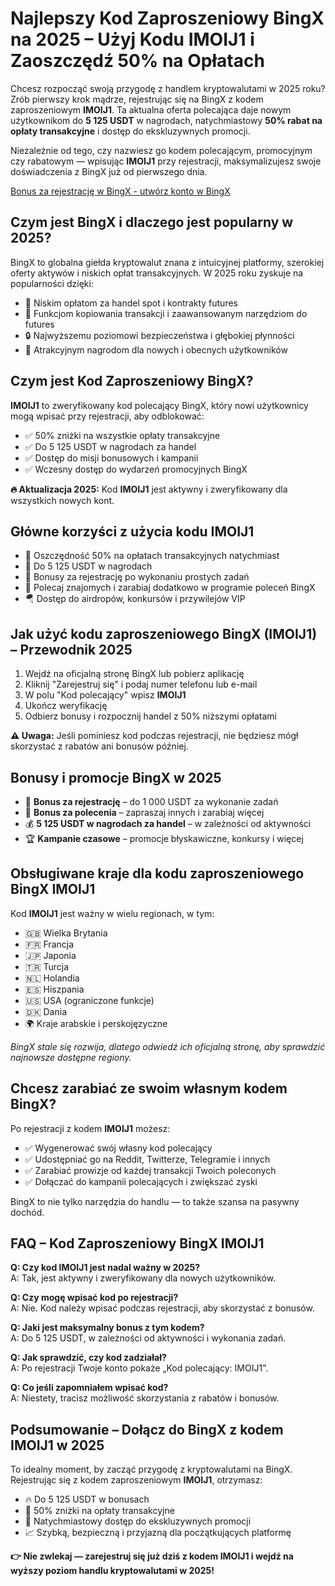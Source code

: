<h1>Najlepszy Kod Zaproszeniowy BingX na 2025 – Użyj Kodu IMOIJ1 i Zaoszczędź 50% na Opłatach</h1>
<p>Chcesz rozpocząć swoją przygodę z handlem kryptowalutami w 2025 roku? Zrób pierwszy krok mądrze, rejestrując się na BingX z kodem zaproszeniowym <strong>IMOIJ1</strong>. Ta aktualna oferta polecająca daje nowym użytkownikom do <strong>5 125 USDT</strong> w nagrodach, natychmiastowy <strong>50% rabat na opłaty transakcyjne</strong> i dostęp do ekskluzywnych promocji.</p>

<p>Niezależnie od tego, czy nazwiesz go kodem polecającym, promocyjnym czy rabatowym — wpisując <strong>IMOIJ1</strong> przy rejestracji, maksymalizujesz swoje doświadczenia z BingX już od pierwszego dnia.</p>

<a href="https://bingx.com/invite/IMOIJ1" target="_blank">
  Bonus za rejestrację w BingX - utwórz konto w BingX
</a>


<h2>Czym jest BingX i dlaczego jest popularny w 2025?</h2>
<p>BingX to globalna giełda kryptowalut znana z intuicyjnej platformy, szerokiej oferty aktywów i niskich opłat transakcyjnych. W 2025 roku zyskuje na popularności dzięki:</p>
<ul>
    <li>🚀 Niskim opłatom za handel spot i kontrakty futures</li>
    <li>🔁 Funkcjom kopiowania transakcji i zaawansowanym narzędziom do futures</li>
    <li>🔒 Najwyższemu poziomowi bezpieczeństwa i głębokiej płynności</li>
    <li>🎁 Atrakcyjnym nagrodom dla nowych i obecnych użytkowników</li>
</ul>

<h2>Czym jest Kod Zaproszeniowy BingX?</h2>
<p><strong>IMOIJ1</strong> to zweryfikowany kod polecający BingX, który nowi użytkownicy mogą wpisać przy rejestracji, aby odblokować:</p>
<ul>
    <li>✅ 50% zniżki na wszystkie opłaty transakcyjne</li>
    <li>✅ Do 5 125 USDT w nagrodach za handel</li>
    <li>✅ Dostęp do misji bonusowych i kampanii</li>
    <li>✅ Wczesny dostęp do wydarzeń promocyjnych BingX</li>
</ul>
<p><strong>🔥 Aktualizacja 2025:</strong> Kod <strong>IMOIJ1</strong> jest aktywny i zweryfikowany dla wszystkich nowych kont.</p>

<h2>Główne korzyści z użycia kodu IMOIJ1</h2>
<ul>
    <li>💸 Oszczędność 50% na opłatach transakcyjnych natychmiast</li>
    <li>🎯 Do 5 125 USDT w nagrodach</li>
    <li>🎁 Bonusy za rejestrację po wykonaniu prostych zadań</li>
    <li>🤝 Polecaj znajomych i zarabiaj dodatkowo w programie poleceń BingX</li>
    <li>🪂 Dostęp do airdropów, konkursów i przywilejów VIP</li>
</ul>

<h2>Jak użyć kodu zaproszeniowego BingX (IMOIJ1) – Przewodnik 2025</h2>
<ol>
    <li>Wejdź na oficjalną stronę BingX lub pobierz aplikację</li>
    <li>Kliknij "Zarejestruj się" i podaj numer telefonu lub e-mail</li>
    <li>W polu "Kod polecający" wpisz <strong>IMOIJ1</strong></li>
    <li>Ukończ weryfikację</li>
    <li>Odbierz bonusy i rozpocznij handel z 50% niższymi opłatami</li>
</ol>
<p><strong>⚠️ Uwaga:</strong> Jeśli pominiesz kod podczas rejestracji, nie będziesz mógł skorzystać z rabatów ani bonusów później.</p>

<h2>Bonusy i promocje BingX w 2025</h2>
<ul>
    <li>🎁 <strong>Bonus za rejestrację</strong> – do 1 000 USDT za wykonanie zadań</li>
    <li>💸 <strong>Bonus za polecenia</strong> – zapraszaj innych i zarabiaj więcej</li>
    <li>💰 <strong>5 125 USDT w nagrodach za handel</strong> – w zależności od aktywności</li>
    <li>🏆 <strong>Kampanie czasowe</strong> – promocje błyskawiczne, konkursy i więcej</li>
</ul>

<h2>Obsługiwane kraje dla kodu zaproszeniowego BingX IMOIJ1</h2>
<p>Kod <strong>IMOIJ1</strong> jest ważny w wielu regionach, w tym:</p>
<ul>
    <li>🇬🇧 Wielka Brytania</li>
    <li>🇫🇷 Francja</li>
    <li>🇯🇵 Japonia</li>
    <li>🇹🇷 Turcja</li>
    <li>🇳🇱 Holandia</li>
    <li>🇪🇸 Hiszpania</li>
    <li>🇺🇸 USA (ograniczone funkcje)</li>
    <li>🇩🇰 Dania</li>
    <li>🌍 Kraje arabskie i perskojęzyczne</li>
</ul>
<p><em>BingX stale się rozwija, dlatego odwiedź ich oficjalną stronę, aby sprawdzić najnowsze dostępne regiony.</em></p>

<h2>Chcesz zarabiać ze swoim własnym kodem BingX?</h2>
<p>Po rejestracji z kodem <strong>IMOIJ1</strong> możesz:</p>
<ul>
    <li>✅ Wygenerować swój własny kod polecający</li>
    <li>✅ Udostępniać go na Reddit, Twitterze, Telegramie i innych</li>
    <li>✅ Zarabiać prowizje od każdej transakcji Twoich poleconych</li>
    <li>✅ Dołączać do kampanii polecających i zwiększać zyski</li>
</ul>
<p>BingX to nie tylko narzędzia do handlu — to także szansa na pasywny dochód.</p>

<h2>FAQ – Kod Zaproszeniowy BingX IMOIJ1</h2>
<p><strong>Q: Czy kod IMOIJ1 jest nadal ważny w 2025?</strong><br>
A: Tak, jest aktywny i zweryfikowany dla nowych użytkowników.</p>

<p><strong>Q: Czy mogę wpisać kod po rejestracji?</strong><br>
A: Nie. Kod należy wpisać podczas rejestracji, aby skorzystać z bonusów.</p>

<p><strong>Q: Jaki jest maksymalny bonus z tym kodem?</strong><br>
A: Do 5 125 USDT, w zależności od aktywności i wykonania zadań.</p>

<p><strong>Q: Jak sprawdzić, czy kod zadziałał?</strong><br>
A: Po rejestracji Twoje konto pokaże „Kod polecający: IMOIJ1”.</p>

<p><strong>Q: Co jeśli zapomniałem wpisać kod?</strong><br>
A: Niestety, tracisz możliwość skorzystania z rabatów i bonusów.</p>

<h2>Podsumowanie – Dołącz do BingX z kodem IMOIJ1 w 2025</h2>
<p>To idealny moment, by zacząć przygodę z kryptowalutami na BingX. Rejestrując się z kodem zaproszeniowym <strong>IMOIJ1</strong>, otrzymasz:</p>
<ul>
    <li>🔥 Do 5 125 USDT w bonusach</li>
    <li>💸 50% zniżki na opłaty transakcyjne</li>
    <li>🎁 Natychmiastowy dostęp do ekskluzywnych promocji</li>
    <li>📈 Szybką, bezpieczną i przyjazną dla początkujących platformę</li>
</ul>
<p><strong>👉 Nie zwlekaj — zarejestruj się już dziś z kodem IMOIJ1 i wejdź na wyższy poziom handlu kryptowalutami w 2025!</strong></p>

</body>
</html>
